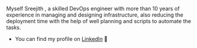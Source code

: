 

Myself Sreejith , a skilled DevOps engineer with more than 10 years of experience in managing and designing infrastructure, also reducing the deployment time with the help of well planning and scripts to automate the tasks.

- You can find my profile on <a href="https://www.linkedin.com/in/vishnudxb/">LinkedIn</a> 💼

